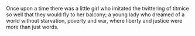 Once upon a time there was a little girl who imitated the twittering of titmice 
so well that they would fly to her balcony; a young lady who dreamed of a 
world without starvation, poverty and war, where liberty and justice were more than just words.